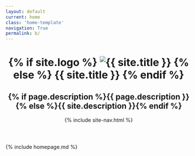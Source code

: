```yaml
---
layout: default
current: home
class: 'home-template'
navigation: True
permalink: b/
---
```


<style>
  .homepage-info {
	box-shadow: rgba(0, 0, 0, 0.16) 0px 3px 6px, rgba(0, 0, 0, 0.23) 0px 3px 6px;
	background-color: rgb(255, 255, 255);
}
</style>

<!-- < default -->
<!-- The tag above means: insert everything in this file
into the {body} of the default.hbs template -->

<!-- The big featured header, it uses blog cover image as a BG if available -->
<header class="site-header outer {% if page.cover or site.cover %}" style="background-image:  url({{ site.baseurl }}{% if page.cover %}{{ page.cover }}{% elsif site.cover %}{{ site.cover }}{% endif %}) {% else %}no-cover{% endif %}">
    <div class="inner">
        <div class="site-header-content">
            <h1 class="site-title">
                {% if site.logo %}
                    <img class="site-logo" src="{{ site.baseurl }}{{ site.logo }}" alt="{{ site.title }}"/>
                {% else %}
                    {{ site.title }}
                {% endif %}
            </h1>
            <h2 class="site-description">{% if page.description %}{{ page.description }}{% else %}{{ site.description }}{% endif %}</h2>
        </div>
        {% include site-nav.html %}
    </div>
</header>

<!-- The main content area -->
<main id="site-main" class="site-main outer" role="main">
    <div class="inner">
        <div class="post-feed">
		    <section class="post-full-content" markdown="1">
                <div class="kg-card-markdown" >
                    {% include homepage.md %}